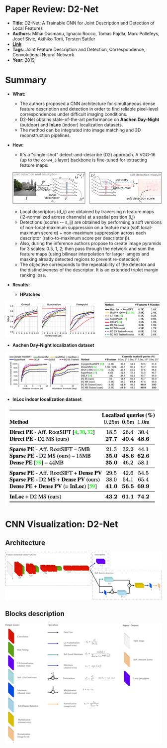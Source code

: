 # Paper Review:  D2-Net

* **Title**: D2-Net: A Trainable CNN for Joint Description and Detection of Local Features
* **Authors**: Mihai Dusmanu, Ignacio Rocco, Tomas Pajdla, Marc Pollefeys, Josef Sivic, Akihiko Torii, Torsten Sattler
* **[Link](http://openaccess.thecvf.com/content_CVPR_2019/papers/Li_Attention-Guided_Unified_Network_for_Panoptic_Segmentation_CVPR_2019_paper.pdf)**
* **Tags**: Joint Feature Description and Detection, Correspondence, Convolutional Neural Network
* **Year**: 2019

# Summary

* **What:**

  * The authors proposed a CNN architecture for simultaneous dense feature description and detection in order to find reliable pixel-level correspondences under difficult imaging conditions. 
  * D2-Net obtains state-of-the-art performance on **Aachen Day-Night** (outdoor) and **InLoc** (indoor) localization datasets.
  * The method can be integrated into image matching and 3D reconstruction pipelines.

* **How:**
  * It's a "single-shot" detect-and-describe (D2) approach. A VGG-16 (up to the `conv4_3` layer) backbone is fine-tuned for extracting feature maps:

  ![Summary](assets/summary.png?raw=true "D2Net")

  * Local descriptors (d_ij) are obtained by traversing n feature maps (l2-normalized across channels) at a spatial position (i,j)
  * Detections (scores -- s_ij) are obtained by performing a soft versions of non-local-maximum suppression on a feature map (soft local-maximum score α) + non-maximum suppression across each descriptor (ratio-to-maximum score per descriptor β).
  * Also, during the inference authors propose to create image pyramids for 3 scales: 0.5, 1, 2; then pass through the network and sum the feature maps (using bilinear interpolation for larger iamges and masking already detected regions to prevent re-detection) 
  * The objective corresponds to the 
  repeatability of the detector and the distinctiveness of the descriptor. It is an extended triplet margin ranking loss.

* **Results:**

  * **HPatches**

![HPatches Results](assets/res_hpatches.png?raw=true   "HPatches Results")

  * **Aachen Day-Night localization dataset**

![Aachen Dataset Results](assets/res_aachen.png?raw=true   "Aachen Dataset Results")

  * **InLoc indoor localization dataset**
  
![InLoc Dataset Results](assets/res_inloc.png?raw=true   "InLoc Dataset Results")


# CNN Visualization: D2-Net
## Architecture
![Architecture](assets/architecture.png?raw=true "D2Net")

## Blocks description
![Modules](assets/modules.png?raw=true "D2Net")